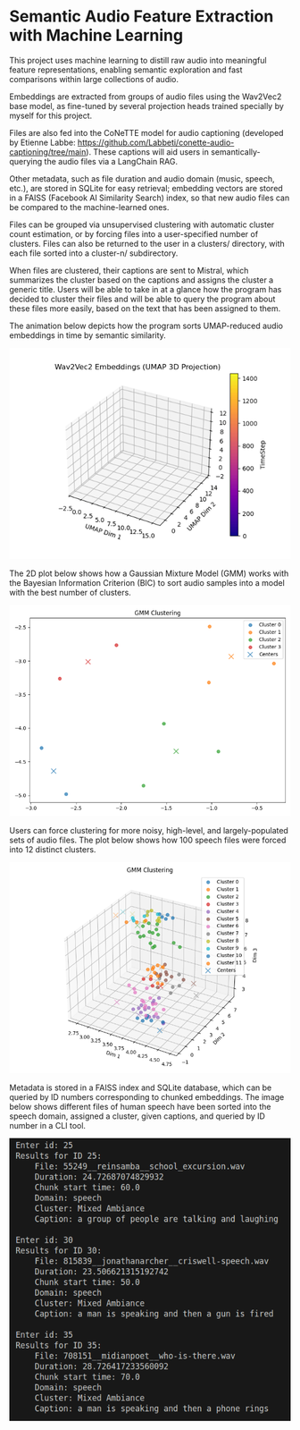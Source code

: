 # Semantic Audio Feature Extraction with Machine Learning

This project uses machine learning to distill raw audio into meaningful feature representations, enabling semantic exploration and fast comparisons within large collections of audio. 

Embeddings are extracted from groups of audio files using the Wav2Vec2 base model, as fine-tuned by several projection heads trained specially by myself for this project. 

Files are also fed into the CoNeTTE model for audio captioning (developed by Etienne Labbe: https://github.com/Labbeti/conette-audio-captioning/tree/main). These captions will aid users in semantically-querying the audio files via a LangChain RAG. 

Other metadata, such as file duration and audio domain (music, speech, etc.), are stored in SQLite for easy retrieval; embedding vectors are stored in a FAISS (Facebook AI Similarity Search) index, so that new audio files can be compared to the machine-learned ones. 

Files can be grouped via unsupervised clustering with automatic cluster count estimation, or by forcing files into a user-specified number of clusters. Files can also be returned to the user in a clusters/ directory, with each file sorted into a cluster-n/ subdirectory.

When files are clustered, their captions are sent to Mistral, which summarizes the cluster based on the captions and assigns the cluster a generic title. Users will be able to take in at a glance how the program has decided to cluster their files and will be able to query the program about these files more easily, based on the text that has been assigned to them.

The animation below depicts how the program sorts UMAP-reduced audio embeddings in time by semantic similarity.

![UMAP animation](media/embedding_animation.gif)

The 2D plot below shows how a Gaussian Mixture Model (GMM) works with the Bayesian Information Criterion (BIC) to sort audio samples into a model with the best number of clusters.

![GMM + BIC plot](media/cluster_plot.png)

Users can force clustering for more noisy, high-level, and largely-populated sets of audio files. The plot below shows how 100 speech files were forced into 12 distinct clusters.

![Forced clustering plot](media/forced_clustering.png)

Metadata is stored in a FAISS index and SQLite database, which can be queried by ID numbers corresponding to chunked embeddings. The image below shows different files of human speech have been sorted into the speech domain, assigned a cluster, given captions, and queried by ID number in a CLI tool.

![CLI example of metadata querying](media/cli_screenshot.png)